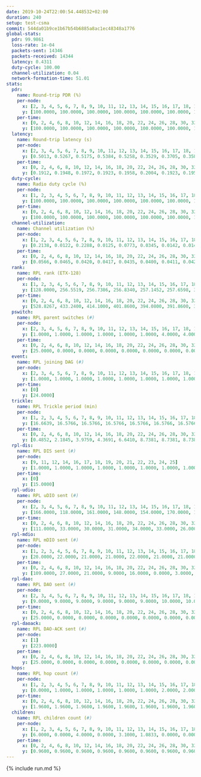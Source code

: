 ```yaml
---
date: 2019-10-24T22:00:54.448532+02:00
duration: 240
setup: test-csma
commit: 544da01b9ce1b67b54b6885a8ac1ec48348a1776
global-stats:
  pdr: 99.9861
  loss-rate: 1e-04
  packets-sent: 14346
  packets-received: 14344
  latency: 0.4311
  duty-cycle: 100.00
  channel-utilization: 0.04
  network-formation-time: 51.01
stats:
  pdr:
    name: Round-trip PDR (%)
    per-node:
      x: [2, 3, 4, 5, 6, 7, 8, 9, 10, 11, 12, 13, 14, 15, 16, 17, 18, 19, 20, 21, 22, 23, 24, 25]
      y: [100.0000, 100.0000, 100.0000, 100.0000, 100.0000, 100.0000, 100.0000, 100.0000, 100.0000, 100.0000, 100.0000, 99.8328, 100.0000, 100.0000, 100.0000, 100.0000, 100.0000, 100.0000, 100.0000, 100.0000, 100.0000, 99.8305, 100.0000, 100.0000]
    per-time:
      x: [0, 2, 4, 6, 8, 10, 12, 14, 16, 18, 20, 22, 24, 26, 28, 30, 32, 34, 36, 38, 40, 42, 44, 46, 48, 50, 52, 54, 56, 58, 60, 62, 64, 66, 68, 70, 72, 74, 76, 78, 80, 82, 84, 86, 88, 90, 92, 94, 96, 98, 100, 102, 104, 106, 108, 110, 112, 114, 116, 118, 120, 122, 124, 126, 128, 130, 132, 134, 136, 138, 140, 142, 144, 146, 148, 150, 152, 154, 156, 158, 160, 162, 164, 166, 168, 170, 172, 174, 176, 178, 180, 182, 184, 186, 188, 190, 192, 194, 196, 198, 200, 202, 204, 206, 208, 210, 212, 214, 216, 218, 220, 222, 224, 226, 228, 230, 232, 234, 236, 238]
      y: [100.0000, 100.0000, 100.0000, 100.0000, 100.0000, 100.0000, 100.0000, 100.0000, 100.0000, 100.0000, 100.0000, 100.0000, 100.0000, 100.0000, 100.0000, 100.0000, 100.0000, 100.0000, 100.0000, 100.0000, 100.0000, 100.0000, 100.0000, 100.0000, 100.0000, 100.0000, 100.0000, 100.0000, 100.0000, 100.0000, 100.0000, 100.0000, 100.0000, 100.0000, 100.0000, 100.0000, 100.0000, 100.0000, 99.1667, 100.0000, 100.0000, 100.0000, 100.0000, 100.0000, 100.0000, 100.0000, 100.0000, 100.0000, 100.0000, 100.0000, 100.0000, 100.0000, 100.0000, 100.0000, 100.0000, 100.0000, 100.0000, 100.0000, 100.0000, 100.0000, 100.0000, 100.0000, 100.0000, 100.0000, 100.0000, 100.0000, 100.0000, 100.0000, 100.0000, 100.0000, 100.0000, 100.0000, 100.0000, 100.0000, 100.0000, 100.0000, 100.0000, 100.0000, 100.0000, 100.0000, 100.0000, 100.0000, 100.0000, 100.0000, 100.0000, 99.1667, 100.0000, 100.0000, 100.0000, 100.0000, 100.0000, 100.0000, 100.0000, 100.0000, 100.0000, 100.0000, 100.0000, 100.0000, 100.0000, 100.0000, 100.0000, 100.0000, 100.0000, 100.0000, 100.0000, 100.0000, 100.0000, 100.0000, 100.0000, 100.0000, 100.0000, 100.0000, 100.0000, 100.0000, 100.0000, 100.0000, 100.0000, 100.0000, 100.0000, 100.0000]
  latency:
    name: Round-trip latency (s)
    per-node:
      x: [2, 3, 4, 5, 6, 7, 8, 9, 10, 11, 12, 13, 14, 15, 16, 17, 18, 19, 20, 21, 22, 23, 24, 25]
      y: [0.5013, 0.5267, 0.5175, 0.5384, 0.5258, 0.3529, 0.3705, 0.3581, 0.5335, 0.3795, 0.3699, 0.3695, 0.3518, 0.4052, 0.3765, 0.3630, 0.3802, 0.4475, 0.4483, 0.4647, 0.4326, 0.4365, 0.4503, 0.4527]
    per-time:
      x: [0, 2, 4, 6, 8, 10, 12, 14, 16, 18, 20, 22, 24, 26, 28, 30, 32, 34, 36, 38, 40, 42, 44, 46, 48, 50, 52, 54, 56, 58, 60, 62, 64, 66, 68, 70, 72, 74, 76, 78, 80, 82, 84, 86, 88, 90, 92, 94, 96, 98, 100, 102, 104, 106, 108, 110, 112, 114, 116, 118, 120, 122, 124, 126, 128, 130, 132, 134, 136, 138, 140, 142, 144, 146, 148, 150, 152, 154, 156, 158, 160, 162, 164, 166, 168, 170, 172, 174, 176, 178, 180, 182, 184, 186, 188, 190, 192, 194, 196, 198, 200, 202, 204, 206, 208, 210, 212, 214, 216, 218, 220, 222, 224, 226, 228, 230, 232, 234, 236, 238]
      y: [0.1912, 0.1948, 0.1972, 0.1923, 0.1958, 0.2004, 0.1923, 0.1956, 0.1934, 0.1966, 0.1941, 0.1991, 0.1953, 0.1997, 0.2009, 0.2021, 0.1971, 0.1918, 0.1981, 0.1893, 0.1985, 0.2014, 0.1849, 0.1992, 0.1825, 0.1927, 0.1818, 0.1828, 0.1915, 0.1994, 0.1936, 0.1950, 0.1855, 0.1877, 0.1868, 0.1971, 0.1905, 0.1789, 0.1884, 0.1857, 0.1952, 0.1852, 0.1954, 0.1957, 0.1976, 0.1843, 0.1910, 0.2029, 0.1794, 0.1908, 0.1933, 0.1919, 0.1904, 0.1941, 0.1954, 0.1925, 0.1988, 0.1927, 0.1944, 0.1948, 0.3548, 0.4371, 0.5006, 0.4231, 0.4979, 0.4440, 0.4191, 0.3590, 0.4450, 0.4562, 0.4190, 0.3765, 0.3671, 0.4238, 0.3843, 0.4132, 0.4292, 0.4257, 0.4217, 0.3820, 0.3472, 0.4097, 0.3792, 0.3646, 0.3161, 0.3010, 0.3453, 0.3228, 0.3028, 0.3197, 0.3132, 0.2706, 0.2788, 0.2527, 0.2280, 0.2725, 0.2851, 1.1639, 1.1770, 1.1607, 1.1648, 1.1760, 1.1559, 1.1676, 1.1642, 1.1682, 1.1675, 1.1606, 1.1642, 1.1697, 1.1761, 1.1824, 1.1605, 1.1563, 1.1406, 1.1575, 1.1744, 1.1640, 1.1664, 1.1527]
  duty-cycle:
    name: Radio duty cycle (%)
    per-node:
      x: [1, 2, 3, 4, 5, 6, 7, 8, 9, 10, 11, 12, 13, 14, 15, 16, 17, 18, 19, 20, 21, 22, 23, 24, 25]
      y: [100.0000, 100.0000, 100.0000, 100.0000, 100.0000, 100.0000, 100.0000, 100.0000, 100.0000, 100.0000, 100.0000, 100.0000, 100.0000, 100.0000, 100.0000, 100.0000, 100.0000, 100.0000, 100.0000, 100.0000, 100.0000, 100.0000, 100.0000, 100.0000, 100.0000]
    per-time:
      x: [0, 2, 4, 6, 8, 10, 12, 14, 16, 18, 20, 22, 24, 26, 28, 30, 32, 34, 36, 38, 40, 42, 44, 46, 48, 50, 52, 54, 56, 58, 60, 62, 64, 66, 68, 70, 72, 74, 76, 78, 80, 82, 84, 86, 88, 90, 92, 94, 96, 98, 100, 102, 104, 106, 108, 110, 112, 114, 116, 118, 120, 122, 124, 126, 128, 130, 132, 134, 136, 138, 140, 142, 144, 146, 148, 150, 152, 154, 156, 158, 160, 162, 164, 166, 168, 170, 172, 174, 176, 178, 180, 182, 184, 186, 188, 190, 192, 194, 196, 198, 200, 202, 204, 206, 208, 210, 212, 214, 216, 218, 220, 222, 224, 226, 228, 230, 232, 234, 236, 238, 240]
      y: [100.0000, 100.0000, 100.0000, 100.0000, 100.0000, 100.0000, 100.0000, 100.0000, 100.0000, 100.0000, 100.0000, 100.0000, 100.0000, 100.0000, 100.0000, 100.0000, 100.0000, 100.0000, 100.0000, 100.0000, 100.0000, 100.0000, 100.0000, 100.0000, 100.0000, 100.0000, 100.0000, 100.0000, 100.0000, 100.0000, 100.0000, 100.0000, 100.0000, 100.0000, 100.0000, 100.0000, 100.0000, 100.0000, 100.0000, 100.0000, 100.0000, 100.0000, 100.0000, 100.0000, 100.0000, 100.0000, 100.0000, 100.0000, 100.0000, 100.0000, 100.0000, 100.0000, 100.0000, 100.0000, 100.0000, 100.0000, 100.0000, 100.0000, 100.0000, 100.0000, 100.0000, 100.0000, 100.0000, 100.0000, 100.0000, 100.0000, 100.0000, 100.0000, 100.0000, 100.0000, 100.0000, 100.0000, 100.0000, 100.0000, 100.0000, 100.0000, 100.0000, 100.0000, 100.0000, 100.0000, 100.0000, 100.0000, 100.0000, 100.0000, 100.0000, 100.0000, 100.0000, 100.0000, 100.0000, 100.0000, 100.0000, 100.0000, 100.0000, 100.0000, 100.0000, 100.0000, 100.0000, 100.0000, 100.0000, 100.0000, 100.0000, 100.0000, 100.0000, 100.0000, 100.0000, 100.0000, 100.0000, 100.0000, 100.0000, 100.0000, 100.0000, 100.0000, 100.0000, 100.0000, 100.0000, 100.0000, 100.0000, 100.0000, 100.0000, 100.0000, null]
  channel-utilization:
    name: Channel utilization (%)
    per-node:
      x: [1, 2, 3, 4, 5, 6, 7, 8, 9, 10, 11, 12, 13, 14, 15, 16, 17, 18, 19, 20, 21, 22, 23, 24, 25]
      y: [0.2138, 0.0122, 0.2288, 0.0125, 0.0773, 0.0345, 0.0142, 0.0140, 0.0145, 0.0685, 0.0142, 0.0147, 0.0224, 0.0140, 0.0213, 0.0618, 0.0188, 0.1091, 0.0150, 0.0144, 0.0144, 0.0138, 0.0143, 0.0144, 0.0139]
    per-time:
      x: [0, 2, 4, 6, 8, 10, 12, 14, 16, 18, 20, 22, 24, 26, 28, 30, 32, 34, 36, 38, 40, 42, 44, 46, 48, 50, 52, 54, 56, 58, 60, 62, 64, 66, 68, 70, 72, 74, 76, 78, 80, 82, 84, 86, 88, 90, 92, 94, 96, 98, 100, 102, 104, 106, 108, 110, 112, 114, 116, 118, 120, 122, 124, 126, 128, 130, 132, 134, 136, 138, 140, 142, 144, 146, 148, 150, 152, 154, 156, 158, 160, 162, 164, 166, 168, 170, 172, 174, 176, 178, 180, 182, 184, 186, 188, 190, 192, 194, 196, 198, 200, 202, 204, 206, 208, 210, 212, 214, 216, 218, 220, 222, 224, 226, 228, 230, 232, 234, 236, 238, 240]
      y: [0.0566, 0.0465, 0.0420, 0.0417, 0.0435, 0.0400, 0.0411, 0.0423, 0.0437, 0.0441, 0.0397, 0.0395, 0.0430, 0.0417, 0.0537, 0.0425, 0.0415, 0.0418, 0.0377, 0.0399, 0.0423, 0.0405, 0.0423, 0.0393, 0.0409, 0.0433, 0.0399, 0.0396, 0.0490, 0.0457, 0.0405, 0.0474, 0.0396, 0.0434, 0.0414, 0.0431, 0.0417, 0.0401, 0.0419, 0.0414, 0.0433, 0.0396, 0.0464, 0.0484, 0.0429, 0.0413, 0.0396, 0.0419, 0.0451, 0.0404, 0.0398, 0.0442, 0.0413, 0.0429, 0.0454, 0.0398, 0.0441, 0.0509, 0.0414, 0.0440, 0.0416, 0.0421, 0.0421, 0.0422, 0.0388, 0.0403, 0.0416, 0.0440, 0.0425, 0.0410, 0.0436, 0.0489, 0.0431, 0.0436, 0.0437, 0.0426, 0.0428, 0.0431, 0.0424, 0.0407, 0.0407, 0.0420, 0.0420, 0.0409, 0.0423, 0.0439, 0.0436, 0.0387, 0.0413, 0.0423, 0.0428, 0.0446, 0.0432, 0.0419, 0.0434, 0.0411, 0.0403, 0.0448, 0.0426, 0.0469, 0.0461, 0.0421, 0.0435, 0.0435, 0.0412, 0.0430, 0.0409, 0.0430, 0.0403, 0.0418, 0.0445, 0.0450, 0.0433, 0.0414, 0.0476, 0.0375, 0.0412, 0.0417, 0.0435, 0.0411, null]
  rank:
    name: RPL rank (ETX-128)
    per-node:
      x: [1, 2, 3, 4, 5, 6, 7, 8, 9, 10, 11, 12, 13, 14, 15, 16, 17, 18, 19, 20, 21, 22, 23, 24, 25]
      y: [128.0000, 256.5519, 256.7386, 256.8340, 257.1452, 257.6598, 388.5062, 391.4098, 390.3525, 262.6805, 391.3347, 391.0744, 434.3651, 393.5145, 391.3900, 390.3983, 390.4232, 403.0954, 536.2245, 524.0617, 529.5697, 522.8133, 531.2656, 529.1950, 533.4191]
    per-time:
      x: [0, 2, 4, 6, 8, 10, 12, 14, 16, 18, 20, 22, 24, 26, 28, 30, 32, 34, 36, 38, 40, 42, 44, 46, 48, 50, 52, 54, 56, 58, 60, 62, 64, 66, 68, 70, 72, 74, 76, 78, 80, 82, 84, 86, 88, 90, 92, 94, 96, 98, 100, 102, 104, 106, 108, 110, 112, 114, 116, 118, 120, 122, 124, 126, 128, 130, 132, 134, 136, 138, 140, 142, 144, 146, 148, 150, 152, 154, 156, 158, 160, 162, 164, 166, 168, 170, 172, 174, 176, 178, 180, 182, 184, 186, 188, 190, 192, 194, 196, 198, 200, 202, 204, 206, 208, 210, 212, 214, 216, 218, 220, 222, 224, 226, 228, 230, 232, 234, 236, 238, 240]
      y: [528.8267, 433.2400, 414.1000, 401.8600, 394.0800, 391.8600, 388.7400, 386.5400, 387.6000, 390.2600, 389.9800, 389.5200, 389.3600, 388.5800, 389.8600, 391.4000, 391.7800, 394.3400, 393.6400, 392.0400, 393.1600, 394.4902, 390.8400, 390.1800, 389.2200, 387.7000, 385.2000, 386.3400, 386.8800, 386.7600, 388.4706, 385.7600, 385.4600, 385.2600, 385.4000, 385.5400, 384.2000, 384.3400, 383.1200, 383.1800, 385.7400, 385.5400, 384.1000, 383.9200, 385.7400, 388.5000, 387.8200, 386.6400, 384.9200, 386.3400, 384.5200, 384.1000, 384.0600, 383.8800, 385.8800, 385.3800, 385.1400, 383.9800, 387.5800, 388.0000, 388.9000, 387.8000, 389.9038, 392.0392, 386.3000, 387.6600, 391.1600, 390.9200, 387.9000, 388.4000, 387.0577, 384.1400, 384.1000, 383.9400, 386.8627, 385.8400, 385.8000, 388.4600, 391.6000, 392.1800, 391.1400, 390.9800, 395.9423, 390.2200, 388.2400, 386.3600, 383.1800, 383.1600, 384.8200, 385.3400, 384.5400, 385.2157, 382.9600, 384.3000, 383.3800, 384.8200, 388.4800, 387.0200, 389.6000, 389.6600, 388.8627, 386.4200, 386.0980, 384.3400, 384.5490, 386.6400, 386.2000, 386.3600, 386.3400, 385.2692, 385.8800, 385.1800, 388.0600, 386.1600, 386.3600, 386.6400, 386.5400, 385.8400, 385.5000, 385.5800, null]
  pswitch:
    name: RPL parent switches (#)
    per-node:
      x: [2, 3, 4, 5, 6, 7, 8, 9, 10, 11, 12, 13, 14, 15, 16, 17, 18, 19, 20, 21, 22, 23, 24, 25]
      y: [1.0000, 1.0000, 1.0000, 1.0000, 1.0000, 1.0000, 4.0000, 4.0000, 1.0000, 2.0000, 2.0000, 1.0000, 1.0000, 1.0000, 1.0000, 1.0000, 1.0000, 5.0000, 3.0000, 4.0000, 1.0000, 1.0000, 1.0000, 1.0000]
    per-time:
      x: [0, 2, 4, 6, 8, 10, 12, 14, 16, 18, 20, 22, 24, 26, 28, 30, 32, 34, 36, 38, 40, 42, 44, 46, 48, 50, 52, 54, 56, 58, 60, 62, 64, 66, 68, 70, 72, 74, 76, 78, 80, 82, 84, 86, 88, 90, 92, 94, 96, 98, 100, 102, 104, 106, 108, 110, 112, 114, 116, 118, 120, 122, 124, 126, 128, 130, 132, 134, 136, 138, 140, 142, 144, 146, 148, 150, 152, 154, 156, 158, 160, 162, 164, 166, 168, 170, 172, 174, 176, 178, 180, 182, 184, 186, 188, 190, 192, 194, 196, 198, 200, 202, 204, 206, 208, 210, 212, 214, 216, 218, 220]
      y: [25.0000, 0.0000, 0.0000, 0.0000, 0.0000, 0.0000, 0.0000, 0.0000, 0.0000, 0.0000, 0.0000, 0.0000, 0.0000, 0.0000, 0.0000, 0.0000, 0.0000, 0.0000, 0.0000, 0.0000, 0.0000, 1.0000, 0.0000, 0.0000, 0.0000, 0.0000, 0.0000, 0.0000, 0.0000, 0.0000, 1.0000, 0.0000, 0.0000, 0.0000, 0.0000, 0.0000, 0.0000, 0.0000, 0.0000, 0.0000, 0.0000, 0.0000, 0.0000, 0.0000, 0.0000, 0.0000, 0.0000, 0.0000, 0.0000, 0.0000, 0.0000, 0.0000, 0.0000, 0.0000, 0.0000, 0.0000, 0.0000, 0.0000, 0.0000, 0.0000, 0.0000, 0.0000, 2.0000, 1.0000, 0.0000, 0.0000, 0.0000, 0.0000, 0.0000, 0.0000, 2.0000, 0.0000, 0.0000, 0.0000, 1.0000, 0.0000, 0.0000, 0.0000, 0.0000, 0.0000, 0.0000, 0.0000, 2.0000, 0.0000, 0.0000, 0.0000, 0.0000, 0.0000, 0.0000, 0.0000, 0.0000, 1.0000, 0.0000, 0.0000, 0.0000, 0.0000, 0.0000, 0.0000, 0.0000, 0.0000, 1.0000, 0.0000, 1.0000, 0.0000, 1.0000, 0.0000, 0.0000, 0.0000, 0.0000, 2.0000, 0.0000]
  event:
    name: RPL joining DAG (#)
    per-node:
      x: [2, 3, 4, 5, 6, 7, 8, 9, 10, 11, 12, 13, 14, 15, 16, 17, 18, 19, 20, 21, 22, 23, 24, 25]
      y: [1.0000, 1.0000, 1.0000, 1.0000, 1.0000, 1.0000, 1.0000, 1.0000, 1.0000, 1.0000, 1.0000, 1.0000, 1.0000, 1.0000, 1.0000, 1.0000, 1.0000, 1.0000, 1.0000, 1.0000, 1.0000, 1.0000, 1.0000, 1.0000]
    per-time:
      x: [0]
      y: [24.0000]
  trickle:
    name: RPL Trickle period (min)
    per-node:
      x: [1, 2, 3, 4, 5, 6, 7, 8, 9, 10, 11, 12, 13, 14, 15, 16, 17, 18, 19, 20, 21, 22, 23, 24, 25]
      y: [16.6639, 16.5766, 16.5766, 16.5766, 16.5766, 16.5766, 16.5766, 16.5877, 16.5507, 16.5766, 16.5431, 16.5792, 16.5766, 16.5302, 16.5392, 16.5392, 16.5392, 16.5302, 16.5456, 16.4663, 16.5418, 16.5296, 16.5296, 16.5296, 16.5296]
    per-time:
      x: [0, 2, 4, 6, 8, 10, 12, 14, 16, 18, 20, 22, 24, 26, 28, 30, 32, 34, 36, 38, 40, 42, 44, 46, 48, 50, 52, 54, 56, 58, 60, 62, 64, 66, 68, 70, 72, 74, 76, 78, 80, 82, 84, 86, 88, 90, 92, 94, 96, 98, 100, 102, 104, 106, 108, 110, 112, 114, 116, 118, 120, 122, 124, 126, 128, 130, 132, 134, 136, 138, 140, 142, 144, 146, 148, 150, 152, 154, 156, 158, 160, 162, 164, 166, 168, 170, 172, 174, 176, 178, 180, 182, 184, 186, 188, 190, 192, 194, 196, 198, 200, 202, 204, 206, 208, 210, 212, 214, 216, 218, 220, 222, 224, 226, 228, 230, 232, 234, 236, 238, 240]
      y: [0.4852, 2.1845, 3.9759, 4.3691, 6.6410, 8.7381, 8.7381, 8.7381, 10.6605, 17.4763, 17.4763, 17.4763, 17.4763, 17.4763, 17.4763, 17.4763, 17.4763, 17.4763, 17.4763, 17.4763, 17.4763, 17.4763, 17.4763, 17.4763, 17.4763, 17.4763, 17.4763, 17.4763, 17.4763, 17.4763, 17.4763, 17.4763, 17.4763, 17.4763, 17.4763, 17.4763, 17.4763, 17.4763, 17.4763, 17.4763, 17.4763, 17.4763, 17.4763, 17.4763, 17.4763, 17.4763, 17.4763, 17.4763, 17.4763, 17.4763, 17.4763, 17.4763, 17.4763, 17.4763, 17.4763, 17.4763, 17.4763, 17.4763, 17.4763, 17.4763, 17.4763, 17.4763, 17.4763, 17.4763, 17.4763, 17.4763, 17.4763, 17.4763, 17.4763, 17.4763, 17.4763, 17.4763, 17.4763, 17.4763, 17.4763, 17.4763, 17.4763, 17.4763, 17.4763, 17.4763, 17.4763, 17.4763, 17.4763, 17.4763, 17.4763, 17.4763, 17.4763, 17.4763, 17.4763, 17.4763, 17.4763, 17.4763, 17.4763, 17.4763, 17.4763, 17.4763, 17.4763, 17.4763, 17.4763, 17.4763, 17.4763, 17.4763, 17.4763, 17.4763, 17.4763, 17.4763, 17.4763, 17.4763, 17.4763, 17.4763, 17.4763, 17.4763, 17.4763, 17.4763, 17.4763, 17.4763, 17.4763, 17.4763, 17.4763, 17.4763, null]
  rpl-dis:
    name: RPL DIS sent (#)
    per-node:
      x: [9, 11, 12, 14, 16, 17, 18, 19, 20, 21, 22, 23, 24, 25]
      y: [1.0000, 1.0000, 1.0000, 1.0000, 1.0000, 1.0000, 1.0000, 1.0000, 1.0000, 1.0000, 2.0000, 1.0000, 1.0000, 1.0000]
    per-time:
      x: [0]
      y: [15.0000]
  rpl-udio:
    name: RPL uDIO sent (#)
    per-node:
      x: [2, 3, 4, 5, 6, 7, 8, 9, 10, 11, 12, 13, 14, 15, 16, 17, 18, 19, 20, 21, 22, 23, 24, 25]
      y: [166.0000, 118.0000, 161.0000, 148.0000, 154.0000, 170.0000, 164.0000, 168.0000, 144.0000, 168.0000, 175.0000, 163.0000, 168.0000, 171.0000, 169.0000, 165.0000, 145.0000, 168.0000, 166.0000, 167.0000, 158.0000, 169.0000, 170.0000, 144.0000]
    per-time:
      x: [0, 2, 4, 6, 8, 10, 12, 14, 16, 18, 20, 22, 24, 26, 28, 30, 32, 34, 36, 38, 40, 42, 44, 46, 48, 50, 52, 54, 56, 58, 60, 62, 64, 66, 68, 70, 72, 74, 76, 78, 80, 82, 84, 86, 88, 90, 92, 94, 96, 98, 100, 102, 104, 106, 108, 110, 112, 114, 116, 118, 120, 122, 124, 126, 128, 130, 132, 134, 136, 138, 140, 142, 144, 146, 148, 150, 152, 154, 156, 158, 160, 162, 164, 166, 168, 170, 172, 174, 176, 178, 180, 182, 184, 186, 188, 190, 192, 194, 196, 198, 200, 202, 204, 206, 208, 210, 212, 214, 216, 218, 220, 222, 224, 226, 228, 230, 232, 234, 236, 238, 240]
      y: [111.0000, 33.0000, 30.0000, 31.0000, 34.0000, 33.0000, 26.0000, 31.0000, 37.0000, 33.0000, 34.0000, 27.0000, 38.0000, 31.0000, 30.0000, 34.0000, 32.0000, 32.0000, 30.0000, 30.0000, 29.0000, 33.0000, 28.0000, 34.0000, 31.0000, 37.0000, 36.0000, 29.0000, 30.0000, 27.0000, 31.0000, 36.0000, 29.0000, 35.0000, 32.0000, 30.0000, 30.0000, 37.0000, 31.0000, 32.0000, 37.0000, 27.0000, 33.0000, 29.0000, 31.0000, 33.0000, 31.0000, 31.0000, 34.0000, 31.0000, 29.0000, 27.0000, 32.0000, 28.0000, 31.0000, 29.0000, 32.0000, 38.0000, 24.0000, 29.0000, 35.0000, 33.0000, 30.0000, 34.0000, 28.0000, 29.0000, 29.0000, 32.0000, 30.0000, 39.0000, 35.0000, 37.0000, 27.0000, 30.0000, 29.0000, 35.0000, 26.0000, 34.0000, 30.0000, 32.0000, 29.0000, 30.0000, 31.0000, 37.0000, 32.0000, 33.0000, 32.0000, 29.0000, 30.0000, 27.0000, 32.0000, 34.0000, 34.0000, 34.0000, 30.0000, 30.0000, 30.0000, 31.0000, 31.0000, 35.0000, 33.0000, 31.0000, 32.0000, 27.0000, 31.0000, 31.0000, 36.0000, 31.0000, 35.0000, 29.0000, 30.0000, 28.0000, 33.0000, 35.0000, 32.0000, 30.0000, 32.0000, 29.0000, 28.0000, 31.0000, 0.0000]
  rpl-mdio:
    name: RPL mDIO sent (#)
    per-node:
      x: [1, 2, 3, 4, 5, 6, 7, 8, 9, 10, 11, 12, 13, 14, 15, 16, 17, 18, 19, 20, 21, 22, 23, 24, 25]
      y: [20.0000, 22.0000, 21.0000, 21.0000, 22.0000, 21.0000, 21.0000, 21.0000, 21.0000, 22.0000, 21.0000, 20.0000, 21.0000, 20.0000, 21.0000, 21.0000, 20.0000, 22.0000, 21.0000, 21.0000, 21.0000, 20.0000, 20.0000, 20.0000, 20.0000]
    per-time:
      x: [0, 2, 4, 6, 8, 10, 12, 14, 16, 18, 20, 22, 24, 26, 28, 30, 32, 34, 36, 38, 40, 42, 44, 46, 48, 50, 52, 54, 56, 58, 60, 62, 64, 66, 68, 70, 72, 74, 76, 78, 80, 82, 84, 86, 88, 90, 92, 94, 96, 98, 100, 102, 104, 106, 108, 110, 112, 114, 116, 118, 120, 122, 124, 126, 128, 130, 132, 134, 136, 138, 140, 142, 144, 146, 148, 150, 152, 154, 156, 158, 160, 162, 164, 166, 168, 170, 172, 174, 176, 178, 180, 182, 184, 186, 188, 190, 192, 194, 196, 198, 200, 202, 204, 206, 208, 210, 212, 214, 216, 218, 220, 222, 224, 226, 228, 230, 232, 234, 236, 238, 240]
      y: [109.0000, 27.0000, 21.0000, 9.0000, 16.0000, 0.0000, 3.0000, 10.0000, 11.0000, 1.0000, 0.0000, 0.0000, 0.0000, 3.0000, 4.0000, 3.0000, 10.0000, 5.0000, 0.0000, 0.0000, 0.0000, 0.0000, 6.0000, 6.0000, 4.0000, 8.0000, 1.0000, 0.0000, 0.0000, 0.0000, 1.0000, 8.0000, 2.0000, 9.0000, 5.0000, 0.0000, 0.0000, 0.0000, 0.0000, 7.0000, 7.0000, 1.0000, 5.0000, 5.0000, 0.0000, 0.0000, 0.0000, 0.0000, 3.0000, 4.0000, 7.0000, 10.0000, 1.0000, 0.0000, 0.0000, 0.0000, 0.0000, 6.0000, 5.0000, 8.0000, 5.0000, 1.0000, 0.0000, 0.0000, 0.0000, 2.0000, 8.0000, 5.0000, 7.0000, 2.0000, 1.0000, 0.0000, 0.0000, 0.0000, 2.0000, 8.0000, 6.0000, 7.0000, 2.0000, 0.0000, 0.0000, 0.0000, 0.0000, 5.0000, 3.0000, 4.0000, 11.0000, 2.0000, 0.0000, 0.0000, 0.0000, 1.0000, 3.0000, 7.0000, 4.0000, 8.0000, 2.0000, 0.0000, 0.0000, 0.0000, 2.0000, 1.0000, 5.0000, 9.0000, 8.0000, 0.0000, 0.0000, 0.0000, 0.0000, 3.0000, 6.0000, 5.0000, 3.0000, 8.0000, 0.0000, 0.0000, 0.0000, 0.0000, 2.0000, 11.0000, 1.0000]
  rpl-dao:
    name: RPL DAO sent (#)
    per-node:
      x: [2, 3, 4, 5, 6, 7, 8, 9, 10, 11, 12, 13, 14, 15, 16, 17, 18, 19, 20, 21, 22, 23, 24, 25]
      y: [9.0000, 9.0000, 9.0000, 9.0000, 9.0000, 9.0000, 10.0000, 10.0000, 9.0000, 9.0000, 10.0000, 9.0000, 9.0000, 9.0000, 9.0000, 9.0000, 9.0000, 11.0000, 10.0000, 10.0000, 9.0000, 9.0000, 9.0000, 9.0000]
    per-time:
      x: [0, 2, 4, 6, 8, 10, 12, 14, 16, 18, 20, 22, 24, 26, 28, 30, 32, 34, 36, 38, 40, 42, 44, 46, 48, 50, 52, 54, 56, 58, 60, 62, 64, 66, 68, 70, 72, 74, 76, 78, 80, 82, 84, 86, 88, 90, 92, 94, 96, 98, 100, 102, 104, 106, 108, 110, 112, 114, 116, 118, 120, 122, 124, 126, 128, 130, 132, 134, 136, 138, 140, 142, 144, 146, 148, 150, 152, 154, 156, 158, 160, 162, 164, 166, 168, 170, 172, 174, 176, 178, 180, 182, 184, 186, 188, 190, 192, 194, 196, 198, 200, 202, 204, 206, 208, 210, 212, 214, 216, 218, 220, 222, 224, 226, 228, 230, 232, 234]
      y: [25.0000, 0.0000, 0.0000, 0.0000, 0.0000, 0.0000, 0.0000, 0.0000, 0.0000, 0.0000, 0.0000, 0.0000, 0.0000, 0.0000, 24.0000, 0.0000, 0.0000, 0.0000, 0.0000, 0.0000, 0.0000, 1.0000, 0.0000, 0.0000, 0.0000, 0.0000, 0.0000, 0.0000, 19.0000, 4.0000, 1.0000, 0.0000, 0.0000, 0.0000, 0.0000, 0.0000, 0.0000, 0.0000, 0.0000, 0.0000, 0.0000, 0.0000, 15.0000, 8.0000, 0.0000, 1.0000, 0.0000, 0.0000, 0.0000, 0.0000, 0.0000, 0.0000, 0.0000, 0.0000, 0.0000, 0.0000, 8.0000, 15.0000, 0.0000, 1.0000, 0.0000, 0.0000, 2.0000, 1.0000, 0.0000, 0.0000, 0.0000, 0.0000, 0.0000, 0.0000, 7.0000, 14.0000, 0.0000, 0.0000, 1.0000, 0.0000, 2.0000, 0.0000, 0.0000, 0.0000, 0.0000, 0.0000, 2.0000, 0.0000, 3.0000, 13.0000, 4.0000, 0.0000, 0.0000, 1.0000, 0.0000, 2.0000, 0.0000, 0.0000, 0.0000, 0.0000, 1.0000, 0.0000, 0.0000, 12.0000, 9.0000, 0.0000, 1.0000, 1.0000, 1.0000, 1.0000, 0.0000, 0.0000, 0.0000, 2.0000, 0.0000, 1.0000, 0.0000, 9.0000, 8.0000, 1.0000, 1.0000, 1.0000]
  rpl-daoack:
    name: RPL DAO-ACK sent (#)
    per-node:
      x: [1]
      y: [223.0000]
    per-time:
      x: [0, 2, 4, 6, 8, 10, 12, 14, 16, 18, 20, 22, 24, 26, 28, 30, 32, 34, 36, 38, 40, 42, 44, 46, 48, 50, 52, 54, 56, 58, 60, 62, 64, 66, 68, 70, 72, 74, 76, 78, 80, 82, 84, 86, 88, 90, 92, 94, 96, 98, 100, 102, 104, 106, 108, 110, 112, 114, 116, 118, 120, 122, 124, 126, 128, 130, 132, 134, 136, 138, 140, 142, 144, 146, 148, 150, 152, 154, 156, 158, 160, 162, 164, 166, 168, 170, 172, 174, 176, 178, 180, 182, 184, 186, 188, 190, 192, 194, 196, 198, 200, 202, 204, 206, 208, 210, 212, 214, 216, 218, 220, 222, 224, 226, 228, 230, 232, 234]
      y: [25.0000, 0.0000, 0.0000, 0.0000, 0.0000, 0.0000, 0.0000, 0.0000, 0.0000, 0.0000, 0.0000, 0.0000, 0.0000, 0.0000, 24.0000, 0.0000, 0.0000, 0.0000, 0.0000, 0.0000, 0.0000, 1.0000, 0.0000, 0.0000, 0.0000, 0.0000, 0.0000, 0.0000, 19.0000, 4.0000, 1.0000, 0.0000, 0.0000, 0.0000, 0.0000, 0.0000, 0.0000, 0.0000, 0.0000, 0.0000, 0.0000, 0.0000, 15.0000, 8.0000, 0.0000, 1.0000, 0.0000, 0.0000, 0.0000, 0.0000, 0.0000, 0.0000, 0.0000, 0.0000, 0.0000, 0.0000, 9.0000, 14.0000, 0.0000, 1.0000, 0.0000, 0.0000, 2.0000, 1.0000, 0.0000, 0.0000, 0.0000, 0.0000, 0.0000, 0.0000, 7.0000, 14.0000, 0.0000, 0.0000, 1.0000, 0.0000, 2.0000, 0.0000, 0.0000, 0.0000, 0.0000, 0.0000, 2.0000, 0.0000, 4.0000, 12.0000, 4.0000, 0.0000, 1.0000, 0.0000, 0.0000, 2.0000, 0.0000, 0.0000, 0.0000, 0.0000, 1.0000, 0.0000, 0.0000, 13.0000, 8.0000, 0.0000, 1.0000, 1.0000, 1.0000, 1.0000, 0.0000, 0.0000, 0.0000, 2.0000, 0.0000, 1.0000, 0.0000, 9.0000, 8.0000, 1.0000, 1.0000, 1.0000]
  hops:
    name: RPL hop count (#)
    per-node:
      x: [1, 2, 3, 4, 5, 6, 7, 8, 9, 10, 11, 12, 13, 14, 15, 16, 17, 18, 19, 20, 21, 22, 23, 24, 25]
      y: [0.0000, 1.0000, 1.0000, 1.0000, 1.0000, 1.0000, 2.0000, 2.0000, 2.0000, 1.0000, 2.0000, 2.0000, 2.0000, 2.0000, 2.0000, 2.0000, 2.0000, 2.0000, 3.0000, 3.0000, 3.0000, 3.0000, 3.0000, 3.0000, 3.0000]
    per-time:
      x: [0, 2, 4, 6, 8, 10, 12, 14, 16, 18, 20, 22, 24, 26, 28, 30, 32, 34, 36, 38, 40, 42, 44, 46, 48, 50, 52, 54, 56, 58, 60, 62, 64, 66, 68, 70, 72, 74, 76, 78, 80, 82, 84, 86, 88, 90, 92, 94, 96, 98, 100, 102, 104, 106, 108, 110, 112, 114, 116, 118, 120, 122, 124, 126, 128, 130, 132, 134, 136, 138, 140, 142, 144, 146, 148, 150, 152, 154, 156, 158, 160, 162, 164, 166, 168, 170, 172, 174, 176, 178, 180, 182, 184, 186, 188, 190, 192, 194, 196, 198, 200, 202, 204, 206, 208, 210, 212, 214, 216, 218, 220, 222, 224, 226, 228, 230, 232, 234, 236, 238]
      y: [1.9600, 1.9600, 1.9600, 1.9600, 1.9600, 1.9600, 1.9600, 1.9600, 1.9600, 1.9600, 1.9600, 1.9600, 1.9600, 1.9600, 1.9600, 1.9600, 1.9600, 1.9600, 1.9600, 1.9600, 1.9600, 1.9600, 1.9600, 1.9600, 1.9600, 1.9600, 1.9600, 1.9600, 1.9600, 1.9600, 1.9600, 1.9600, 1.9600, 1.9600, 1.9600, 1.9600, 1.9600, 1.9600, 1.9600, 1.9600, 1.9600, 1.9600, 1.9600, 1.9600, 1.9600, 1.9600, 1.9600, 1.9600, 1.9600, 1.9600, 1.9600, 1.9600, 1.9600, 1.9600, 1.9600, 1.9600, 1.9600, 1.9600, 1.9600, 1.9600, 1.9600, 1.9600, 1.9600, 1.9600, 1.9600, 1.9600, 1.9600, 1.9600, 1.9600, 1.9600, 1.9600, 1.9600, 1.9600, 1.9600, 1.9600, 1.9600, 1.9600, 1.9600, 1.9600, 1.9600, 1.9600, 1.9600, 1.9600, 1.9600, 1.9600, 1.9600, 1.9600, 1.9600, 1.9600, 1.9600, 1.9600, 1.9600, 1.9600, 1.9600, 1.9600, 1.9600, 1.9600, 1.9600, 1.9600, 1.9600, 1.9600, 1.9600, 1.9600, 1.9600, 1.9600, 1.9600, 1.9600, 1.9600, 1.9600, 1.9600, 1.9600, 1.9600, 1.9600, 1.9600, 1.9600, 1.9600, 1.9600, 1.9600, 1.9600, 1.9600]
  children:
    name: RPL children count (#)
    per-node:
      x: [1, 2, 3, 4, 5, 6, 7, 8, 9, 10, 11, 12, 13, 14, 15, 16, 17, 18, 19, 20, 21, 22, 23, 24, 25]
      y: [6.0000, 0.0000, 4.0000, 0.0000, 3.1000, 1.0833, 0.0000, 0.0000, 0.0000, 2.8167, 0.0000, 0.0000, 0.1750, 0.0000, 0.3125, 2.2458, 0.1750, 4.0917, 0.0000, 0.0000, 0.0000, 0.0000, 0.0000, 0.0000, 0.0000]
    per-time:
      x: [0, 2, 4, 6, 8, 10, 12, 14, 16, 18, 20, 22, 24, 26, 28, 30, 32, 34, 36, 38, 40, 42, 44, 46, 48, 50, 52, 54, 56, 58, 60, 62, 64, 66, 68, 70, 72, 74, 76, 78, 80, 82, 84, 86, 88, 90, 92, 94, 96, 98, 100, 102, 104, 106, 108, 110, 112, 114, 116, 118, 120, 122, 124, 126, 128, 130, 132, 134, 136, 138, 140, 142, 144, 146, 148, 150, 152, 154, 156, 158, 160, 162, 164, 166, 168, 170, 172, 174, 176, 178, 180, 182, 184, 186, 188, 190, 192, 194, 196, 198, 200, 202, 204, 206, 208, 210, 212, 214, 216, 218, 220, 222, 224, 226, 228, 230, 232, 234, 236, 238]
      y: [0.9600, 0.9600, 0.9600, 0.9600, 0.9600, 0.9600, 0.9600, 0.9600, 0.9600, 0.9600, 0.9600, 0.9600, 0.9600, 0.9600, 0.9600, 0.9600, 0.9600, 0.9600, 0.9600, 0.9600, 0.9600, 0.9600, 0.9600, 0.9600, 0.9600, 0.9600, 0.9600, 0.9600, 0.9600, 0.9600, 0.9600, 0.9600, 0.9600, 0.9600, 0.9600, 0.9600, 0.9600, 0.9600, 0.9600, 0.9600, 0.9600, 0.9600, 0.9600, 0.9600, 0.9600, 0.9600, 0.9600, 0.9600, 0.9600, 0.9600, 0.9600, 0.9600, 0.9600, 0.9600, 0.9600, 0.9600, 0.9600, 0.9600, 0.9600, 0.9600, 0.9600, 0.9600, 0.9600, 0.9600, 0.9600, 0.9600, 0.9600, 0.9600, 0.9600, 0.9600, 0.9600, 0.9600, 0.9600, 0.9600, 0.9600, 0.9600, 0.9600, 0.9600, 0.9600, 0.9600, 0.9600, 0.9600, 0.9600, 0.9600, 0.9600, 0.9600, 0.9600, 0.9600, 0.9600, 0.9600, 0.9600, 0.9600, 0.9600, 0.9600, 0.9600, 0.9600, 0.9600, 0.9600, 0.9600, 0.9600, 0.9600, 0.9600, 0.9600, 0.9600, 0.9600, 0.9600, 0.9600, 0.9600, 0.9600, 0.9600, 0.9600, 0.9600, 0.9600, 0.9600, 0.9600, 0.9600, 0.9600, 0.9600, 0.9600, 0.9600]
---
```


{% include run.md %}

